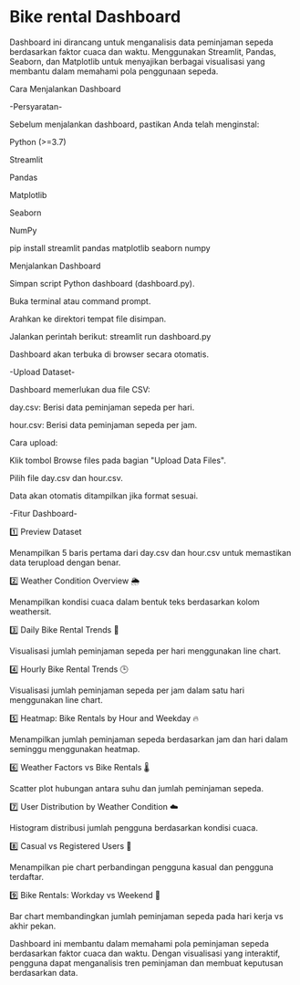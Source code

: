 # Bike rental Dashboard
Dashboard ini dirancang untuk menganalisis data peminjaman sepeda berdasarkan faktor cuaca dan waktu. Menggunakan Streamlit, Pandas, Seaborn, dan Matplotlib untuk menyajikan berbagai visualisasi yang membantu dalam memahami pola penggunaan sepeda.

Cara Menjalankan Dashboard

-Persyaratan-

Sebelum menjalankan dashboard, pastikan Anda telah menginstal:

Python (>=3.7)

Streamlit

Pandas

Matplotlib

Seaborn

NumPy

pip install streamlit pandas matplotlib seaborn numpy

 Menjalankan Dashboard

Simpan script Python dashboard (dashboard.py).

Buka terminal atau command prompt.

Arahkan ke direktori tempat file disimpan.

Jalankan perintah berikut:
streamlit run dashboard.py

Dashboard akan terbuka di browser secara otomatis.



-Upload Dataset-

Dashboard memerlukan dua file CSV:

day.csv: Berisi data peminjaman sepeda per hari.

hour.csv: Berisi data peminjaman sepeda per jam.

Cara upload:

Klik tombol Browse files pada bagian "Upload Data Files".

Pilih file day.csv dan hour.csv.

Data akan otomatis ditampilkan jika format sesuai.



-Fitur Dashboard-

1️⃣ Preview Dataset

Menampilkan 5 baris pertama dari day.csv dan hour.csv untuk memastikan data terupload dengan benar.

2️⃣ Weather Condition Overview 🌦️

Menampilkan kondisi cuaca dalam bentuk teks berdasarkan kolom weathersit.

3️⃣ Daily Bike Rental Trends 📅

Visualisasi jumlah peminjaman sepeda per hari menggunakan line chart.

4️⃣ Hourly Bike Rental Trends 🕒

Visualisasi jumlah peminjaman sepeda per jam dalam satu hari menggunakan line chart.

5️⃣ Heatmap: Bike Rentals by Hour and Weekday 🔥

Menampilkan jumlah peminjaman sepeda berdasarkan jam dan hari dalam seminggu menggunakan heatmap.

6️⃣ Weather Factors vs Bike Rentals 🌡️

Scatter plot hubungan antara suhu dan jumlah peminjaman sepeda.

7️⃣ User Distribution by Weather Condition ☁️

Histogram distribusi jumlah pengguna berdasarkan kondisi cuaca.

8️⃣ Casual vs Registered Users 👥

Menampilkan pie chart perbandingan pengguna kasual dan pengguna terdaftar.

9️⃣ Bike Rentals: Workday vs Weekend 📆

Bar chart membandingkan jumlah peminjaman sepeda pada hari kerja vs akhir pekan.

Dashboard ini membantu dalam memahami pola peminjaman sepeda berdasarkan faktor cuaca dan waktu. Dengan visualisasi yang interaktif, pengguna dapat menganalisis tren peminjaman dan membuat keputusan berdasarkan data.
